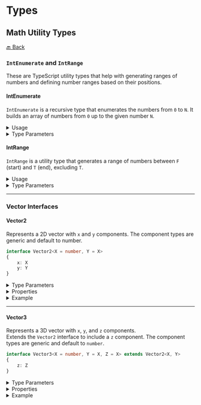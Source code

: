 # Types

## Math Utility Types

[🔙 Back](../../README.md)

### `IntEnumerate` and `IntRange`

These are TypeScript utility types that help with generating ranges of numbers and defining number ranges based on their positions.

#### IntEnumerate

`IntEnumerate` is a recursive type that enumerates the numbers from `0` to `N`. It builds an array of numbers from `0` up to the given number `N`.

<details>

<summary>Usage</summary>

This type is useful when you need to generate an array of numbers from 0 to `N` or manipulate types based on a range of numbers.

```ts
import type { IntEnumerate } from '@alessiofrittoli/math-utils'
// or
import type { IntEnumerate } from '@alessiofrittoli/math-utils/types'

type Example = IntEnumerate<5>
// Result: 0 | 1 | 2 | 3 | 4
```

</details>

<details>

<summary>Type Parameters</summary>

- `N` (required): The number to enumerate up to. Must be a number type.
- `Acc` (optional): Accumulator array to collect the results of the enumeration (default is an empty array).

</details>

#### IntRange

`IntRange` is a utility type that generates a range of numbers between `F` (start) and `T` (end), excluding `T`.

<details>

<summary>Usage</summary>

The `IntRange` type is useful when you need to work with a range of numbers excluding the end value.

```ts
import type { IntRange } from '@alessiofrittoli/math-utils'
// or
import type { IntRange } from '@alessiofrittoli/math-utils/types'

type RangeExample = IntRange<2, 5>
// Result: 2 | 3 | 4
```

</details>

<details>

<summary>Type Parameters</summary>

- `F` (required): The start of the range. This number will be included in the resulting range.
- `T` (required): The end of the range. This number will not be included in the range.

</details>

---

### Vector Interfaces

#### Vector2

Represents a 2D vector with `x` and `y` components. The component types are generic and default to number.

```ts
interface Vector2<X = number, Y = X>
{
	x: X
	y: Y
}
```

<details>

<summary>Type Parameters</summary>

- `X` (default: `number`): The type for the `x` component.
- `Y` (default: `X`): The type for the `y` component. Defaults to the type of `X`.

</details>

<details>

<summary>Properties</summary>

- `x`: The value of the `x` component.
- `y`: The value of the `y` component.

</details>

<details>

<summary>Example</summary>

```ts
import type { Vector2 } from '@alessiofrittoli/math-utils'
// or
import type { Vector2 } from '@alessiofrittoli/math-utils/types'

const point2D: Vector2 = { x: 10, y: 20 }
const point2DString: Vector2<string> = { x: '10', y: '20' }
const mixedPoint2D: Vector2<number, string> = { x: 10, y: '20' }
```

</details>

---

#### Vector3

Represents a 3D vector with `x`, `y`, and `z` components.\
Extends the `Vector2` interface to include a `z` component. The component types are generic and default to `number`.

```ts
interface Vector3<X = number, Y = X, Z = X> extends Vector2<X, Y>
{
	z: Z
}
```

<details>

<summary>Type Parameters</summary>

- `X` (default: `number`): The type for the `x` component.
- `Y` (default: `X`): The type for the `y` component. Defaults to the type of `X`.
- `Z` (default: `X`): The type for the `z` component. Defaults to the type of `X`.

</details>

<details>

<summary>Properties</summary>

- `x`: The value of the `x` component (inherited from `Vector2`).
- `y`: The value of the `y` component (inherited from `Vector2`).
- `z`: The value of the `z` component.

</details>

<details>

<summary>Example</summary>

```ts
import type { Vector3 } from '@alessiofrittoli/math-utils'
// or
import type { Vector3 } from '@alessiofrittoli/math-utils/types'

const point3D: Vector3 = { x: 10, y: 20, z: 30 }
const point3DString: Vector3<string> = { x: '10', y: '20', z: '30' }
const mixedPoint3D: Vector3<number, string, boolean> = { x: 10, y: '20', z: true }
```

</details>